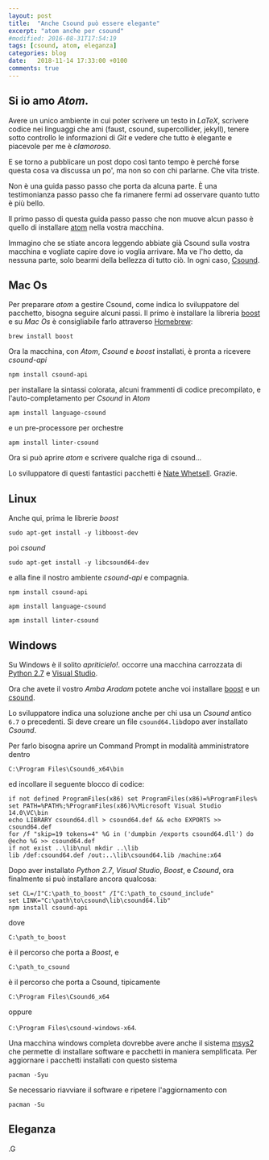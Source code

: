 ```yaml
---
layout: post
title:  "Anche Csound può essere elegante"
excerpt: "atom anche per csound"
#modified: 2016-08-31T17:54:19
tags: [csound, atom, eleganza]
categories: blog
date:   2018-11-14 17:33:00 +0100
comments: true
---
```


## Si io amo *Atom*.

Avere un unico ambiente in cui poter scrivere un testo in *LaTeX*, scrivere codice
nei linguaggi che ami (faust, csound, supercollider, jekyll), tenere sotto controllo le
informazioni di *Git* e vedere che tutto è elegante e piacevole per me è *clamoroso*.

E se torno a pubblicare un post dopo così tanto tempo è perché forse questa cosa
va discussa un po', ma non so con chi parlarne. Che vita triste.

Non è una guida passo passo che porta da alcuna parte. È una testimonianza passo
passo che fa rimanere fermi ad osservare quanto tutto è più bello.

Il primo passo di questa guida passo passo che non muove alcun passo è quello di
installare [atom](http://atom.io) nella vostra macchina.

Immagino che se stiate ancora leggendo abbiate già Csound sulla vostra macchina
e vogliate capire dove io voglia arrivare. Ma ve l'ho detto, da nessuna parte, solo
bearmi della bellezza di tutto ciò. In ogni caso, [Csound](http://csound.com).

## Mac Os

Per preparare *atom* a gestire Csound, come indica lo sviluppatore del pacchetto,
bisogna seguire alcuni passi. Il primo è installare la libreria [boost](https://www.boost.org)
e su *Mac Os* è consigliabile farlo attraverso [Homebrew](https://brew.sh):

`brew install boost`

Ora la macchina, con *Atom*, *Csound* e *boost* installati, è pronta a ricevere *csound-api*

`npm install csound-api`

per installare la sintassi colorata, alcuni frammenti di codice precompilato, e
l'auto-completamento per *Csound* in *Atom*

`apm install language-csound`

e un pre-processore per orchestre

`apm install linter-csound`

Ora si può aprire *atom* e scrivere qualche riga di csound…

Lo sviluppatore di questi fantastici pacchetti è
[Nate Whetsell](https://github.com/nwhetsell?tab=repositories). Grazie.

## Linux

Anche qui, prima le librerie *boost*

`sudo apt-get install -y libboost-dev`

poi *csound*

`sudo apt-get install -y libcsound64-dev`

e alla fine il nostro ambiente *csound-api* e compagnia.

`npm install csound-api`

`apm install language-csound`

`apm install linter-csound`

## Windows

Su Windows è il solito *apriticielo!*. occorre una macchina carrozzata di
[Python 2.7](https://www.python.org/downloads/windows/) e
[Visual Studio](https://www.visualstudio.com/).

Ora che avete il vostro *Amba Aradam* potete anche voi installare
[boost](https://sourceforge.net/projects/boost/files/boost-binaries/)
e un [csound](https://github.com/csound/csound/releases/latest).

Lo sviluppatore indica una soluzione anche per chi usa un *Csound* antico `6.7`
o precedenti. Si deve creare un file `csound64.lib`dopo aver installato *Csound*.

Per farlo bisogna aprire un Command Prompt in modalità amministratore dentro

`C:\Program Files\Csound6_x64\bin`

ed incollare il seguente blocco di codice:

```
if not defined ProgramFiles(x86) set ProgramFiles(x86)=%ProgramFiles%
set PATH=%PATH%;%ProgramFiles(x86)%\Microsoft Visual Studio 14.0\VC\bin
echo LIBRARY csound64.dll > csound64.def && echo EXPORTS >> csound64.def
for /f "skip=19 tokens=4" %G in ('dumpbin /exports csound64.dll') do @echo %G >> csound64.def
if not exist ..\lib\nul mkdir ..\lib
lib /def:csound64.def /out:..\lib\csound64.lib /machine:x64
```

Dopo aver installato *Python 2.7*, *Visual Studio*, *Boost*, e *Csound*,
ora finalmente si può installare ancora qualcosa:

```
set CL=/I"C:\path_to_boost" /I"C:\path_to_csound_include"
set LINK="C:\path\to\csound\lib\csound64.lib"
npm install csound-api
```

dove

`C:\path_to_boost`

è il percorso che porta a *Boost*, e

`C:\path_to_csound`

è il percorso che porta a Csound, tipicamente

`C:\Program Files\Csound6_x64`

oppure

`C:\Program Files\csound-windows-x64`.

Una macchina windows completa dovrebbe avere anche il sistema [msys2](http://www.msys2.org)
che permette di installare software e pacchetti in maniera semplificata. Per aggiornare
i pacchetti installati con questo sistema

`pacman -Syu`

Se necessario riavviare il software e ripetere l'aggiornamento con

`pacman -Su`


## Eleganza

<script src="https://gist.github.com/grammaton/b46e88c532f366363aeeaa6b1eb8cc14.js"></script>

.G
